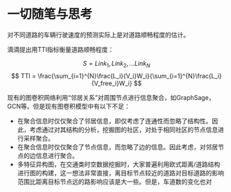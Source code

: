 # 一切随笔与思考

对不同道路的车辆行驶速度的预测实际上是对道路顺畅程度的估计。

滴滴提出用TTI指标衡量道路顺畅程度：

$$ S = {Link_1, Link_2, ... Link_N} $$
$$ TTI = \frac{\sum_{i=1}^{N}\frac{L_i}{V_i}W_i}{\sum_{i=1}^{N}\frac{L_i}{V_free_i}W_i} $$

现有的图卷积网络利用“邻居关系”对周围节点进行信息聚合，如GraphSage，GCN等。但是现有图卷积模型中有以下不足：
- 在聚合信息时仅仅聚合了邻居信息，即仅考虑了连通性而忽略了结构性。因此，考虑通过对其结构的分析，挖掘图的社区，对处于相同社区的节点信息进行采样聚合。
- 在聚合信息时仅仅聚合了节点信息，而忽略了边的信息。因此考虑，对邻居节点的边信息进行聚合。
- 多特征异构图，在交通类时空数据挖掘时，大家普遍利用欧式距离/道路结构进行图的构建，这一想法非常直接，离目标节点较近的道路对目标道路的影响范围比距离目标节点远的路影响应该是大一些。但是，车道数的变化也对
